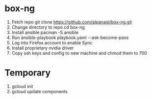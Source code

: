 # box-ng

1. Fetch repo git clone https://github.com/alpanagi/box-ng.git
2. Change directory to repo cd box-ng
3. Install ansible pacman -S ansible
4. Run ansible-playbook playbook.yaml --ask-become-pass
5. Log into Firefox account to enable Sync
6. Install proprietary nvidia driver
7. Copy ssh keys and config to new machine and chmod them to 700

# Temporary

1. gcloud init
2. gcloud update components
